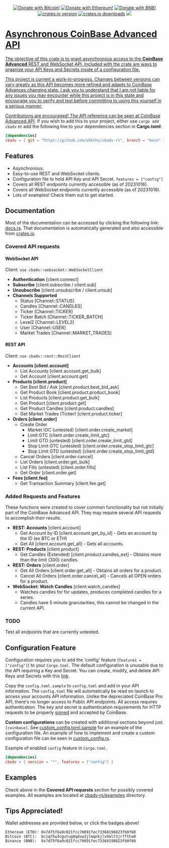 <p align="center">
    <a href="https://github.com/Ohkthx/cbadv-rs#tips-appreciated" title="Donate with Bitcoin!">
        <img src="https://img.shields.io/badge/donate-black?style=for-the-badge&logo=bitcoin&logoColor=f38ba8&label=BITCOIN&labelColor=11111b&color=f38ba8"
            alt="Donate with Bitcoin!"></a>
    <a href="https://github.com/Ohkthx/cbadv-rs#tips-appreciated" title="Donate with Ethereum!">
        <img src="https://img.shields.io/badge/donate-black?style=for-the-badge&logo=ethereum&logoColor=fab387&label=ETHEREUM&labelColor=11111b&color=fab387"
            alt="Donate with Ethereum!"></a>
    <a href="https://github.com/Ohkthx/cbadv-rs#tips-appreciated" title="Donate with BNB (Binance)!">
        <img src="https://img.shields.io/badge/donate-black?style=for-the-badge&logo=binance&logoColor=f9e2af&label=BINANCE&labelColor=11111b&color=f9e2af"
            alt="Donate with BNB!"></a>
<br>
    <a href="https://crates.io/crates/cbadv" title="crates.io version.">
        <img src="https://img.shields.io/crates/v/cbadv?style=for-the-badge&logoColor=89b4fa&labelColor=11111b&color=89b4fa"
            alt="crates.io version"></a>
    <a href="https://crates.io/crates/cbadv" title="crates.io download counter.">
        <img src="https://img.shields.io/crates/d/cbadv?style=for-the-badge&logoColor=89dceb&labelColor=11111b&color=89dceb"
            alt="crates.io downloads"></a>
    <a href="https://github.com/ohkthx/cbadv-rs" title="Size of the repo!">
        <img src="https://img.shields.io/github/repo-size/Ohkthx/cbadv-rs?style=for-the-badge&logoColor=a6e3a1&labelColor=11111b&color=a6e3a1"
</p>

# Asynchronous CoinBase Advanced API

The objective of this crate is to grant asynchronous access to the **CoinBase Advanced** REST and WebSocket API. Included with the crate are ways to organize your API Keys and Secrets inside of a configuration file.

This project is current a work-in-progress. Changes between versions can vary greatly as this API becomes more refined and adapts to CoinBase Advances changing state. I ask you to understand that I am not liable for any issues you may encounter while this project is in this state and encourage you to verify and test before committing to using this yourself in a serious manner.

Contributions are encouraged! The API reference can be seen at [CoinBase Advanced API](https://docs.cloud.coinbase.com/advanced-trade-api/reference). If you wish to add this to your project, either use `cargo add cbadv` or add the following line to your dependencies section in **Cargo.toml**:

```toml
[dependencies]
cbadv = { git = "https://github.com/ohkthx/cbadv-rs", branch = "main" }
```

## Features
- Asynchronous.
- Easy-to-use REST and WebSocket clients.
- Configuration file to hold API Key and API Secret. `features = ["config"]`
- Covers all REST endpoints currently accessible (as of 20231016).
- Covers all WebSocket endpoints currently accessible (as of 20231016).
- Lots of examples! Check them out to get started.

## Documentation

Most of the documentation can be accessed by clicking the following link: [docs.rs](https://docs.rs/cbadv/latest/cbadv/). That documentation is automatically generated and also accessible from [crates.io](https://crates.io/crates/cbadv).

### Covered API requests

#### WebSocket API

Client: `use cbadv::websocket::WebSocketClient`

- **Authentication** [client.connect]
- **Subscribe** [client.subscribe / client.sub]
- **Unsubscribe** [client.unsubscribe / client.unsub]
- **Channels Supported**
  - Status [Channel::STATUS]
  - Candles [Channel::CANDLES]
  - Ticker [Channel::TICKER]
  - Ticker Batch [Channel::TICKER_BATCH]
  - Level2 [Channel::LEVEL2]
  - User [Channel::USER]
  - Market Trades [Channel::MARKET_TRADES]


#### REST API

Client: `use cbadv::rest::RestClient`

- **Accounts [client.account]**
  - List Accounts [client.account.get_bulk]
  - Get Account [client.account.get]
- **Products [client.product]**
  - Get Best Bid / Ask [client.product.best_bid_ask]
  - Get Product Book [client.product.product_book]
  - List Products [client.product.get_bulk]
  - Get Product [client.product.get]
  - Get Product Candles [client.product.candles]
  - Get Market Trades (Ticker) [client.product.ticker]
- **Orders [client.order]**
  - Create Order 
    - Market IOC (untested) [client.order.create_market]
    - Limit GTC [client.order.create_limit_gtc]
    - Limit GTD (untested) [client.order.create_limit_gtd]
    - Stop Limit GTC (untested) [client.order.create_stop_limit_gtc]
    - Stop Limit GTD (untested) [client.order.create_stop_limit_gtd]
  - Cancel Orders [client.order.cancel]
  - List Orders [client.order.get_bulk]
  - List Fills (untested) [client.order.fills]
  - Get Order [client.order.get]
- **Fees [client.fee]**
  - Get Transaction Summary [client.fee.get]

### Added Requests and Features

These functions were created to cover common functionality but not initially part of the CoinBase Advanced API. They may require several API requests to accomplish their results.

- **REST: Accounts** [client.account]
  - Get Account by ID [client.account.get_by_id] - Gets an account by the ID (ex BTC or ETH)
  - Get All [client.account.get_all] - Gets all accounts.
- **REST: Products** [client.product]
  - Get Candles (Extended) [client.product.candles_ext] - Obtains more than the limit (300) candles.
- **REST: Orders** [client.order]
  - Get All Orders [client.order.get_all] - Obtains all orders for a product.
  - Cancel All Orders [client.order.cancel_all] - Cancels all OPEN orders for a product.
- **WebSocket: Watch Candles** [client.watch_candles]
  - Watches candles for for updates, produces completed candles for a series.
  - Candles have 5 minute granularities, this cannot be changed in the current API.

### TODO

Test all endpoints that are currently untested.

## Configuration Feature

Configuration requires you to add the 'config' feature (`features = ["config"]`) to your `Cargo.toml`. The default configuration is unusable due to the API requiring a Key and Secret. You can create, modify, and delete API Keys and Secrets with this [link](https://www.coinbase.com/settings/api).

Copy the `config.toml.sample` to `config.toml` and add in your API information. The `config.toml` file will automatically be read on launch to access your accounts API information. Unlike the depreciated CoinBase Pro API, there's no longer access to Public API endpoints. All access requires authentication. The key and secret is authentication requirements for HTTP requests to be properly [signed](https://docs.cloud.coinbase.com/advanced-trade-api/docs/rest-api-auth) and accepted by CoinBase.

__**Custom configurations**__ can be created with additional sections beyond just `[coinbase]`. See [custom_config.toml.sample](https://github.com/Ohkthx/cbadv-rs/tree/main/custom_config.toml.sample) for an example of the configuration file. An example of how to implement and create a custom configuration file can be seen in [custom_config.rs](https://github.com/Ohkthx/cbadv-rs/tree/main/examples/custom_config.rs).

Example of enabled `config` feature in `Cargo.toml`.

```toml
[dependencies]
cbadv = { version = "*", features = ["config"] }
```

## Examples

Check above in the **Covered API requests** section for possibly covered examples. All examples are located at [cbadv-rs/examples](https://github.com/Ohkthx/cbadv-rs/tree/main/examples/) directory.

## Tips Appreciated!

Wallet addresses are provided below, or click the badges above!
```
Ethereum (ETH): 0x7d75f6a9c021fcc70691fec73368198823fb0f60
Bitcoin (BTC):  bc1q75w3cgutug8qdxw3jlmqnkjlv9alt3jr7ftha0
Binance (BNB):  0x7d75f6a9c021fcc70691fec73368198823fb0f60
```
